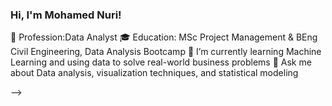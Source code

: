 

### Hi, I'm Mohamed Nuri!

💼 Profession:Data Analyst
🎓 Education: MSc Project Management & BEng Civil Engineering, Data Analysis Bootcamp
🌱 I’m currently learning  Machine Learning and using data to solve real-world business problems
💬 Ask me about Data analysis, visualization techniques, and statistical modeling

-->
